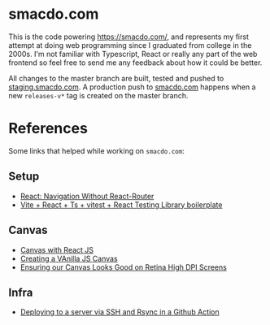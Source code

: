 # smacdo.com

This is the code powering https://smacdo.com/, and represents my first attempt at doing web
programming since I graduated from college in the 2000s. I'm not familiar with Typescript, React or
really any part of the web frontend so feel free to send me any feedback about how it could be
better.

All changes to the master branch are built, tested and pushed
to [staging.smacdo.com](https://staging.smacdo.com).
A production push to [smacdo.com](https://smacdo.com) happens when a new `releases-v*` tag is
created on the master branch.

# References

Some links that helped while working on `smacdo.com`:

## Setup

- [React: Navigation Without React-Router](https://ncoughlin.com/posts/react-navigation-without-react-router)
- [Vite + React + Ts + vitest + React Testing Library boilerplate](https://www.reddit.com/r/reactjs/comments/1hkf4vf/vite_react_ts_vitest_react_testing_library/)

## Canvas

- [Canvas with React JS](https://medium.com/@pdx.lucasm/canvas-with-react-js-32e133c05258)
- [Creating a VAnilla JS Canvas](https://medium.com/@ruse.marshall/converting-a-vanilla-js-canvas-animation-to-react-78443bad6d7b)
- [Ensuring our Canvas Looks Good on Retina High DPI Screens](https://www.kirupa.com/canvas/canvas_high_dpi_retina.htm)

## Infra

- [Deploying to a server via SSH and Rsync in a Github Action
  ](https://zellwk.com/blog/github-actions-deploy/)